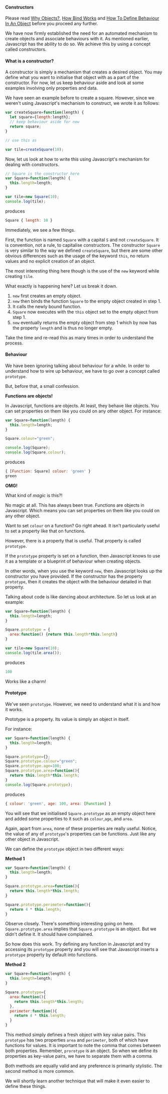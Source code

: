 #### Constructors

Please read [Why Objects?](why_objects), [How Bind Works](how_does_bind_work) and [How To Define Behaviour In An Object](behaviour_in_an_object) before you proceed any further.


We have now firmly established the need for an automated mechanism to create objects and associate behaviours with it. As mentioned earlier, Javascript has the ability to do so. We achieve this by using a concept called constructors.

#### What is a constructor?

A constructor is simply a mechanism that creates a desired object. You may define what you want to initialise that object with as a part of the constructor. For now, let us keep behaviour aside and look at some examples involving only properties and data.


We have seen an example before to create a square. However, since we weren't using Javascript's mechanism to construct, we wrote it as follows:
```javascript
var createSquare=function(length) {
  let square={length:length};
  // keep behaviour aside for now
  return square;
}

// use this as

var tile=createSquare(10);
```

Now, let us look at how to write this using Javascript's mechanism for dealing with constructors.
```javascript
// Square is the constructor here
var Square=function(length) {
  this.length=length;
}

var tile=new Square(10);
console.log(tile);
```
produces

```javascript
Square { length: 10 }
```

Immediately, we see a few things.

First, the function is named `Square` with a capital `S` and not `createSquare`. It is convention, not a rule, to capitalise constructors. The constructor `Square` is very similar to the way we defined `createSquare`, but there are some other obvious differences such as the usage of the keyword `this`, no return values and no explicit creation of an object.

The most interesting thing here though is the use of the `new` keyword while creating `tile`.

What exactly is happening here? Let us break it down.

1. `new` first creates an empty object.
2. `new` then binds the function `Square` to the empty object created in step 1.
3. It calls the newly bound function.
4. `Square` now executes with the `this` object set to the empty object from step 1.
5. `new` eventually returns the empty object from step 1 which by now has the property `length` and is thus no longer empty.

Take the time and re-read this as many times in order to understand the process.

#### Behaviour

We have been ignoring talking about behaviour for a while. In order to understand how to wire up behaviour, we have to go over a concept called `prototype`.

But, before that, a small confession.

**Functions are objects!**

In Javascript, functions are objects. At least, they behave like objects. You can set properties on them like you could on any other object. For instance:

```javascript
var Square=function(length) {
  this.length=length;
}

Square.colour="green";

console.log(Square);
console.log(Square.colour);
```

produces

```javascript
{ [Function: Square] colour: 'green' }
green
```

**OMG!**

What kind of _magic_ is this?!

No magic at all. This has always been true. Functions are objects in Javascript. Which means you can set properties on them like you could on any other object.

Want to set `colour` on a function? Go right ahead. It isn't particularly useful to set a property like that on functions.

However, there is a property that is useful. That property is called `prototype`.


If the `prototype` property is set on a function, then Javascript knows to use it as a template or a blueprint of behaviour when creating objects.

In other words, when you use the keyword `new`, then Javascript looks up the constructor you have provided. If the constructor has the property `prototype`, then it creates the object with the behaviour detailed in that property.

Talking about code is like dancing about architecture. So let us look at an example:

```javascript
var Square=function(length) {
  this.length=length;
}

Square.prototype = {
  area:function() {return this.length*this.length}
}

var tile=new Square(10);
console.log(tile.area());
```

produces

```javascript
100
```

Works like a charm!

#### Prototype

We've seen `prototype`. However, we need to understand what it is and how it works.

Prototype is a property. Its value is simply an object in itself.

For instance:
```javascript
var Square=function(length) {
  this.length=length;
}

Square.prototype={};
Square.prototype.colour="green";
Square.prototype.age=100;
Square.prototype.area=function(){
  return this.length*this.length;
}
console.log(Square.prototype);
```

produces

```javascript
{ colour: 'green', age: 100, area: [Function] }
```

You will see that we initialised `Square.prototype` as an empty object here and added some properties to it such as `colour`,`age`, and `area`.

Again, apart from `area`, none of these properties are really useful. Notice, the value of any of `prototype`'s properties can be functions. Just like any other object in Javascript.

We can define the `prototype` object in two different ways:

**Method 1**
```javascript
var Square=function(length) {
  this.length=length;
}

Square.prototype.area=function(){
  return this.length*this.length;
}

Square.prototype.perimeter=function(){
  return 4 * this.length;
}

```

Observe closely. There's something interesting going on here. `Square.prototype.area` implies that `Square.prototype` is an object. But we didn't define it. It should have complained.

 So how does this work. Try defining any function in Javascript and try accessing its `prototype` property and you will see that Javascript inserts a `prototype` property by default into functions.

**Method 2**
```javascript
var Square=function(length) {
  this.length=length;
}

Square.prototype={
  area:function(){
    return this.length*this.length;
  },
  perimeter:function(){
    return 4 * this.length;
  }
}
```

This method simply defines a fresh object with key value pairs. This `prototype` has two properties `area` and `perimeter`, both of which have functions for values. It is important to note the comma that comes between both properties. Remember, `prorotype` is an object. So when we define its properties as key-value pairs, we have to separate them with a comma.


Both methods are equally valid and any preference is primarily stylistic. The second method is more common.

We will shortly learn another technique that will make it even easier to define these things.
